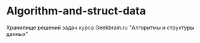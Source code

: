 # Algorithm-and-struct-data
Хранилище решений задач курса Geekbrain.ru "Алгоритмы и структуры данных"
